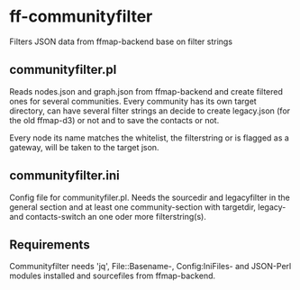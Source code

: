 # ff-communityfilter
Filters JSON data from ffmap-backend base on filter strings

## communityfilter.pl

Reads nodes.json and graph.json from ffmap-backend and create filtered ones for several communities.
Every community has its own target directory, can have several filter strings an decide to create legacy.json (for the old ffmap-d3) or not and to save the contacts or not.

Every node its name matches the whitelist, the filterstring or is flagged as a gateway, will be taken to the target json.

## communityfilter.ini

Config file for communityfiler.pl. Needs the sourcedir and legacyfilter in the general section and at least one community-section with targetdir, legacy- and contacts-switch an one oder more filterstring(s).

## Requirements

Communityfilter needs 'jq', File::Basename-, Config:IniFiles- and JSON-Perl modules installed and sourcefiles from ffmap-backend.
